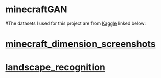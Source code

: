 # minecraftGAN

#The datasets I used for this project are from [Kaggle]([url](https://www.kaggle.com/datasets)https://www.kaggle.com/datasets) linked below:
# [minecraft_dimension_screenshots]([url](https://www.kaggle.com/datasets/pr1m3r/minecraft-dimensions-screenshots)https://www.kaggle.com/datasets/pr1m3r/minecraft-dimensions-screenshots)
# [landscape_recognition]([url](https://www.kaggle.com/datasets/utkarshsaxenadn/landscape-recognition-image-dataset-12k-images)https://www.kaggle.com/datasets/utkarshsaxenadn/landscape-recognition-image-dataset-12k-images)
